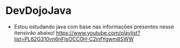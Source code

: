 # DevDojoJava
- Estou estudando java com base nas informações presentes nesse itensivão abaixo!
https://www.youtube.com/playlist?list=PL62G310vn6nFIsOCC0H-C2infYgwm8SWW
